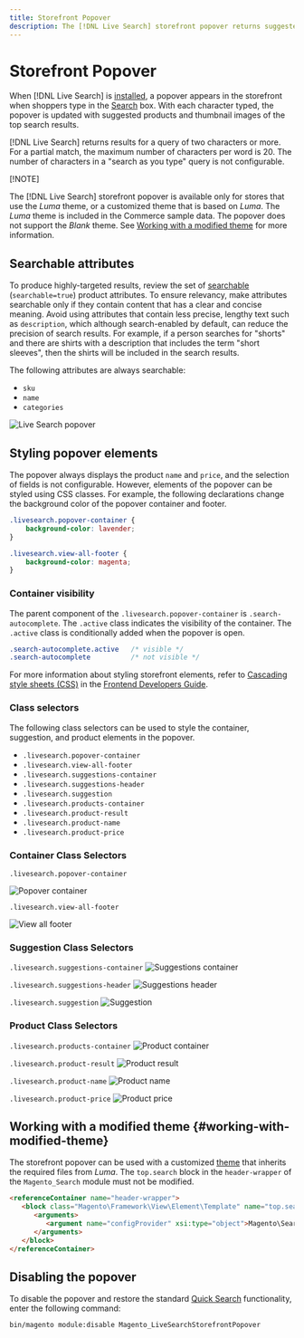 ```yaml
---
title: Storefront Popover
description: The [!DNL Live Search] storefront popover returns suggested products and thumbnails of top search results as customers type.
---
```

# Storefront Popover

When [!DNL Live Search] is [installed](install.html), a popover appears in the storefront when shoppers type in the [Search](https://docs.magento.com/user-guide/catalog/search-quick.html) box. With each character typed, the popover is updated with suggested products and thumbnail images of the top search results.

[!DNL Live Search] returns results for a query of two characters or more. For a partial match, the maximum number of characters per word is 20. The number of characters in a "search as you type" query is not configurable.

[!NOTE]

The [!DNL Live Search] storefront popover is available only for stores that use the *Luma* theme, or a customized theme that is based on *Luma*. The *Luma* theme is included in the Commerce sample data. The popover does not support the *Blank* theme. See [Working with a modified theme](#working-with-modified-theme) for more information.

## Searchable attributes

To produce highly-targeted results, review the set of [searchable](https://docs.magento.com/user-guide/stores/attributes-product.html#storefront-properties) (`searchable=true`) product attributes. To ensure relevancy, make attributes searchable only if they contain content that has a clear and concise meaning. Avoid using attributes that contain less precise, lengthy text such as `description`, which although search-enabled by default, can reduce the precision of search results. For example, if a person searches for "shorts" and there are shirts with a description that includes the term "short sleeves", then the shirts will be included in the search results.

The following attributes are always searchable:

-  `sku`
-  `name`
-  `categories`

![Live Search popover](assets/storefront-search-as-you-type.png)

## Styling popover elements

The popover always displays the product `name` and `price`, and the selection of fields is not configurable. However, elements of the popover can be styled using CSS classes. For example, the following declarations change the background color of the popover container and footer.

```css
.livesearch.popover-container {
    background-color: lavender;
}

.livesearch.view-all-footer {
    background-color: magenta;
}
```
### Container visibility

The parent component of the `.livesearch.popover-container` is `.search-autocomplete`.  The `.active` class indicates the visibility of the container. The `.active` class is conditionally added when the popover is open.

```css
.search-autocomplete.active   /* visible */
.search-autocomplete          /* not visible */
```

For more information about styling storefront elements, refer to [Cascading style sheets (CSS)](https://devdocs.magento.com/guides/v2.4/frontend-dev-guide/css-topics/css-overview.html) in the [Frontend Developers Guide](https://devdocs.magento.com/guides/v2.4/frontend-dev-guide/bk-frontend-dev-guide.html).

### Class selectors

The following class selectors can be used to style the container, suggestion, and product elements in the popover.

-  `.livesearch.popover-container`
-  `.livesearch.view-all-footer`
-  `.livesearch.suggestions-container`
-  `.livesearch.suggestions-header`
-  `.livesearch.suggestion`
-  `.livesearch.products-container`
-  `.livesearch.product-result`
-  `.livesearch.product-name`
-  `.livesearch.product-price`

### Container Class Selectors

`.livesearch.popover-container`

![Popover container](assets/livesearch-popover-container.png)

`.livesearch.view-all-footer`

![View all footer](assets/livesearch-view-all-footer.png)

### Suggestion Class Selectors

`.livesearch.suggestions-container`
![Suggestions container](assets/livesearch-suggestions-container.png)

`.livesearch.suggestions-header`
![Suggestions header](assets/livesearch-suggestions-header.png)

`.livesearch.suggestion`
![Suggestion](assets/livesearch-suggestion.png)

### Product Class Selectors

`.livesearch.products-container`
![Product container](assets/livesearch-product-container.png)

`.livesearch.product-result`
![Product result](assets/livesearch-product-result.png)

`.livesearch.product-name`
![Product name](assets/livesearch-product-name.png)

`.livesearch.product-price`
![Product price](assets/livesearch-product-price.png)

## Working with a modified theme {#working-with-modified-theme}

The storefront popover can be used with a customized [theme](https://devdocs.magento.com/guides/v2.3/frontend-dev-guide/themes/theme-overview.html) that inherits the required files from *Luma*. The `top.search` block in the `header-wrapper` of the `Magento_Search` module must not be modified.

```html
<referenceContainer name="header-wrapper">
   <block class="Magento\Framework\View\Element\Template" name="top.search" as="topSearch" template="Magento_Search::form.mini.phtml">
      <arguments>
         <argument name="configProvider" xsi:type="object">Magento\Search\ViewModel\ConfigProvider</argument>
      </arguments>
   </block>
</referenceContainer>
```

## Disabling the popover

To disable the popover and restore the standard [Quick Search](https://docs.magento.com/user-guide/catalog/search-quick.html) functionality, enter the following command:

```bash
bin/magento module:disable Magento_LiveSearchStorefrontPopover
```
